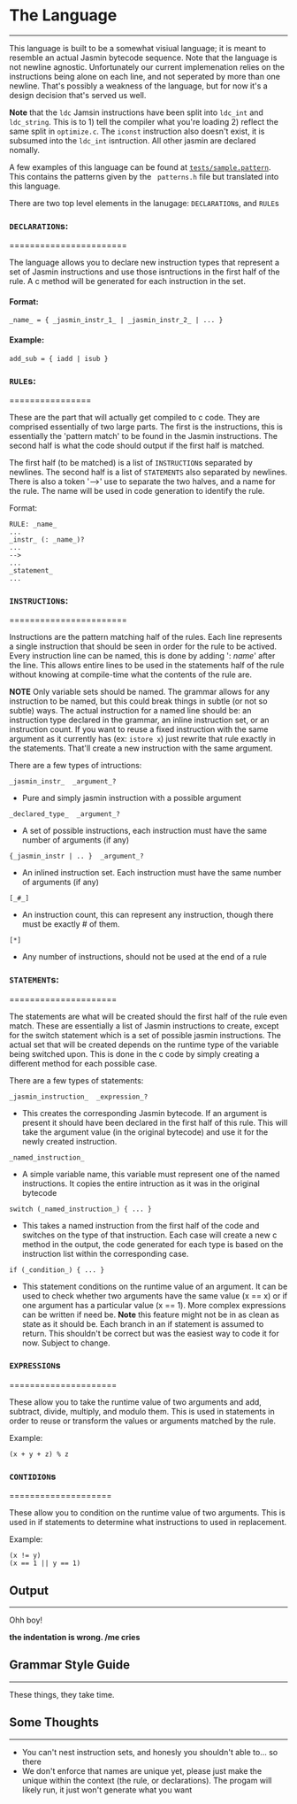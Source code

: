 # The Language #
----------------

This language is built to be a somewhat visiual language; it is meant to resemble an actual Jasmin
bytecode sequence. Note that the language is not newline agnostic.  Unfortunately our current
implemenation relies on the instructions being alone on each line, and not seperated by more than
one newline.  That's possibly a weakness of the language, but for now it's a design decision that's
served us well.

**Note** that the `ldc` Jamsin instructions have been split into `ldc_int` and `ldc_string`.  This is
to 1) tell the compiler what you're loading 2) reflect the same split in `optimize.c`.  The `iconst`
instruction also doesn't exist, it is subsumed into the `ldc_int` isntruction.  All other jasmin
are declared nomally.

A few examples of this language can be found at
[`tests/sample.pattern`](https://github.com/vbonnet/Peephole-Compiler/blob/master/tests/sample.pattern).
This contains the patterns given by the ` patterns.h` file but translated into this language.

There are two top level elements in the lanugage: `DECLARATION`s, and `RULE`s

### `DECLARATION`s: ###
=======================

The language allows you to declare new instruction types that represent a set of Jasmin instructions
and use those isntructions in the first half of the rule.  A c method will be generated for each
instruction in the set.

#### Format: ####

    _name_ = { _jasmin_instr_1_ | _jasmin_instr_2_ | ... }

#### Example: ####

    add_sub = { iadd | isub }

### `RULE`s: ###
================

These are the part that will actually get compiled to c code.  They are comprised essentially of
two large parts.  The first is the instructions, this is essentially the 'pattern match' to be
found in the Jasmin instructions.  The second half is what the code should output if the first
half is matched.

The first half (to be matched) is a list of `INSTRUCTION`s separated by newlines.  The second half
is a list of `STATEMENTS` also separated by newlines.  There is also a token '-->' use to separate
the two halves, and a name for the rule.  The name will be used in code generation to identify the
rule.

Format:

    RULE: _name_
    ...
    _instr_ (: _name_)?
    ...
    -->
    ...
    _statement_
    ...


### `INSTRUCTION`s: ###
=======================

Instructions are the pattern matching half of the rules.  Each line represents a single instruction
that should be seen in order for the rule to be actived.  Every instruction line can be named, this
is done by adding ': _name_' after the line.  This allows entire lines to be used in the statements
half of the rule without knowing at compile-time what the contents of the rule are.

**NOTE** Only variable sets should be named.  The grammar allows for any instruction to be named,
but this could break things in subtle (or not so subtle) ways.  The actual instruction for a named
line should be: an instruction type declared in the grammar, an inline instruction set, or an
instruction count.  If you want to reuse a fixed instruction with the same argument as it currently
has (ex: `istore x`) just rewrite that rule exactly in the statements.  That'll create a new
instruction with the same argument.

There are a few types of intructions:

`_jasmin_instr_  _argument_?`
  * Pure and simply jasmin instruction with a possible argument

`_declared_type_  _argument_?`
  * A set of possible instructions, each instruction must have the same number of arguments (if any)

`{_jasmin_instr | .. }  _argument_?`
  * An inlined instruction set.  Each instruction must have the same number of arguments (if any)

`[_#_]`
  * An instruction count, this can represent any instruction, though there must be exactly # of them.

`[*]`
  * Any number of instructions, should not be used at the end of a rule


### `STATEMENT`s: ###
=====================

The statements are what will be created should the first half of the rule even match.  These are
essentially a list of Jasmin instructions to create, except for the switch statement which is
a set of possible jasmin instructions.  The actual set that will be created depends on the
runtime type of the variable being switched upon.  This is done in the c code by simply creating
a different method for each possible case.


There are a few types of statements:

`_jasmin_instruction_  _expression_?`
  * This creates the corresponding Jasmin bytecode.  If an argument is present it should have been
declared in the first half of this rule.  This will take the argument value (in the original
bytecode) and use it for the newly created instruction.

`_named_instruction_`
  * A simple variable name, this variable must represent one of the named instructions.  It copies
the entire intruction as it was in the original bytecode

`switch (_named_instruction_) { ... }`
  * This takes a named instruction from the first half of the code and switches on the type of that
instruction.  Each case will create a new c method in the output, the code generated for each type
is based on the instruction list within the corresponding case.

`if (_condition_) { ... } `
 * This statement conditions on the runtime value of an argument.  It can be used to check whether
two arguments have the same value (x == x) or if one argument has a particular value (x == 1).
More complex expressions can be written if need be.  **Note** this feature might not be in as clean
as state as it should be.  Each branch in an if statement is assumed to return.  This shouldn't be
correct but was the easiest way to code it for now.  Subject to change.


### `EXPRESSION`s ###
=====================

These allow you to take the runtime value of two arguments and add, subtract, divide, multiply, and
modulo them.  This is used in statements in order to reuse or transform the values or arguments
matched by the rule.

Example:

    (x + y + z) % z


### `CONTIDION`s ###
====================

These allow you to condition on the runtime value of two arguments.  This is used in if statements
to determine what instructions to used in replacement.

Example:

    (x != y)
    (x == 1 || y == 1)


## Output ##
------------

Ohh boy!

**the indentation is wrong.  /me cries**


## Grammar Style Guide ##
---------------------------

These things, they take time.

## Some Thoughts ##
-------------------
* You can't nest instruction sets, and honesly you shouldn't able to... so there
* We don't enforce that names are unique yet, please just make the unique within the context
(the rule, or declarations).  The progam will likely run, it just won't generate what you want

